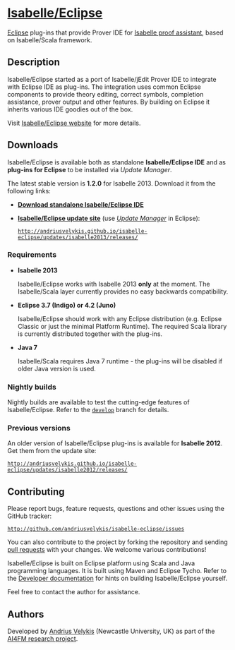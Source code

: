 # [Isabelle/Eclipse]( http://andriusvelykis.github.io/isabelle-eclipse )

[Eclipse][eclipse] plug-ins that provide Prover IDE for [Isabelle proof assistant][isabelle], based on Isabelle/Scala framework.

[eclipse]: http://www.eclipse.org/
[isabelle]: http://www.cl.cam.ac.uk/research/hvg/isabelle/

## Description

Isabelle/Eclipse started as a port of Isabelle/jEdit Prover IDE to integrate with Eclipse IDE as plug-ins. The integration uses common Eclipse components to provide theory editing, correct symbols, completion assistance, prover output and other features. By building on Eclipse it inherits various IDE goodies out of the box.

Visit [Isabelle/Eclipse website][isabelle-eclipse] for more details.

[isabelle-eclipse]: http://andriusvelykis.github.io/isabelle-eclipse

## Downloads

Isabelle/Eclipse is available both as standalone **Isabelle/Eclipse IDE** and as **plug-ins for Eclipse** to be installed via _Update Manager_.

The latest stable version is **1.2.0** for Isabelle 2013. Download it from the following links:

-   [**Download standalone Isabelle/Eclipse IDE**][download-standalone-120]
-   [**Isabelle/Eclipse update site**][download-updates-release] (use [_Update Manager_][update-manager] in Eclipse):

    [`http://andriusvelykis.github.io/isabelle-eclipse/updates/isabelle2013/releases/`][download-updates-release]

[download-standalone-120]: http://sourceforge.net/projects/isabelleeclipse/files/isabelle2013/isabelle-eclipse-ide/1.2.0/
[download-updates-release]: http://andriusvelykis.github.io/isabelle-eclipse/updates/isabelle2013/releases/
[update-manager]: http://www.vogella.com/articles/Eclipse/article.html#updatemanager

### Requirements

-   **Isabelle 2013**

    Isabelle/Eclipse works with Isabelle 2013 **only** at the moment. The Isabelle/Scala layer currently provides no easy backwards compatibility.
    
-   **Eclipse 3.7 (Indigo) or 4.2 (Juno)**

    Isabelle/Eclipse should work with any Eclipse distribution (e.g. Eclipse Classic or just the minimal Platform Runtime). The required Scala library is currently distributed together with the plug-ins.

-   **Java 7**

    Isabelle/Scala requires Java 7 runtime - the plug-ins will be disabled if older Java version is used.

### Nightly builds

Nightly builds are available to test the cutting-edge features of Isabelle/Eclipse. Refer to the [`develop`][develop-branch] branch for details.

[develop-branch]: http://github.com/andriusvelykis/isabelle-eclipse/tree/develop/

### Previous versions

An older version of Isabelle/Eclipse plug-ins is available for **Isabelle 2012**. Get them from the update site:

[`http://andriusvelykis.github.io/isabelle-eclipse/updates/isabelle2012/releases/`][download-updates-2012]

[download-updates-2012]: http://andriusvelykis.github.io/isabelle-eclipse/updates/isabelle2012/releases/

    
## Contributing

Please report bugs, feature requests, questions and other issues using the GitHub tracker:

[`http://github.com/andriusvelykis/isabelle-eclipse/issues`](http://github.com/andriusvelykis/isabelle-eclipse/issues)

You can also contribute to the project by forking the repository and sending [pull requests][pull-req] with your changes. We welcome various contributions!

Isabelle/Eclipse is built on Eclipse platform using Scala and Java programming languages. It is built using Maven and Eclipse Tycho. Refer to the [Developer documentation][developer] for hints on building Isabelle/Eclipse yourself.

Feel free to contact the author for assistance. 

[pull-req]: https://help.github.com/articles/using-pull-requests/
[developer]: http://andriusvelykis.github.io/isabelle-eclipse/dev/index.html


## Authors

Developed by [Andrius Velykis][av] (Newcastle University, UK) as part of the [AI4FM research project][ai4fm].

[av]: http://andrius.velykis.lt
[ai4fm]: http://www.ai4fm.org
